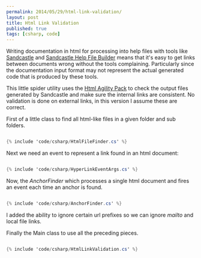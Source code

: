 ```yaml
---
permalink: 2014/05/29/html-link-validation/
layout: post
title: Html Link Validation
published: true
tags: [csharp, code]
---
```


Writing documentation in html for processing into help files with tools like
[Sandcastle](http://sandcastle.codeplex.com/) and [Sandcastle Help File Builder](http://shfb.codeplex.com/)
means that it's easy to get links between documents wrong without the tools
complaining. Particularly since the documentation input format may not represent the
actual generated code that is produced by these tools.

This little spider utility uses the [Html Agility Pack](http://htmlagilitypack.codeplex.com/)
to check the output files generated by Sandcastle and make sure the internal
links are consistent. No validation is done on external links, in this version
I assume these are correct.

First of a little class to find all html-like files in a given folder and sub folders.

```csharp

{% include 'code/csharp/HtmlFileFinder.cs' %}

```

Next we need an event to represent a link found in an html document:

```csharp

{% include 'code/csharp/HyperLinkEventArgs.cs' %}

```

Now, the _AnchorFinder_ which processes a single html document and fires an
event each time an anchor is found.

```csharp

{% include 'code/csharp/AnchorFinder.cs' %}

```

I added the ability to ignore certain url prefixes so we can ignore _mailto_
and local file links.

Finally the Main class to use all the preceding pieces.

```csharp

{% include 'code/csharp/HtmlLinkValidation.cs' %}

```
